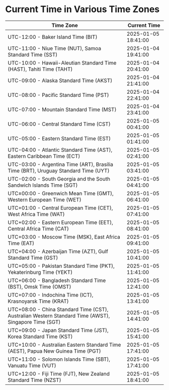 # Current Time in Various Time Zones

| Time Zone | Current Time |
|-----------|--------------|
| UTC-12:00 - Baker Island Time (BIT) | 2025-01-05 18:41:00 |
| UTC-11:00 - Niue Time (NUT), Samoa Standard Time (SST) | 2025-01-04 19:41:00 |
| UTC-10:00 - Hawaii-Aleutian Standard Time (HAST), Tahiti Time (TAHT) | 2025-01-04 20:41:00 |
| UTC-09:00 - Alaska Standard Time (AKST) | 2025-01-04 21:41:00 |
| UTC-08:00 - Pacific Standard Time (PST) | 2025-01-04 22:41:00 |
| UTC-07:00 - Mountain Standard Time (MST) | 2025-01-04 23:41:00 |
| UTC-06:00 - Central Standard Time (CST) | 2025-01-05 00:41:00 |
| UTC-05:00 - Eastern Standard Time (EST) | 2025-01-05 01:41:00 |
| UTC-04:00 - Atlantic Standard Time (AST), Eastern Caribbean Time (ECT) | 2025-01-05 02:41:00 |
| UTC-03:00 - Argentina Time (ART), Brasília Time (BRT), Uruguay Standard Time (UYT) | 2025-01-05 03:41:00 |
| UTC-02:00 - South Georgia and the South Sandwich Islands Time (SGT) | 2025-01-05 04:41:00 |
| UTC±00:00 - Greenwich Mean Time (GMT), Western European Time (WET) | 2025-01-05 06:41:00 |
| UTC+01:00 - Central European Time (CET), West Africa Time (WAT) | 2025-01-05 07:41:00 |
| UTC+02:00 - Eastern European Time (EET), Central Africa Time (CAT) | 2025-01-05 08:41:00 |
| UTC+03:00 - Moscow Time (MSK), East Africa Time (EAT) | 2025-01-05 09:41:00 |
| UTC+04:00 - Azerbaijan Time (AZT), Gulf Standard Time (GST) | 2025-01-05 10:41:00 |
| UTC+05:00 - Pakistan Standard Time (PKT), Yekaterinburg Time (YEKT) | 2025-01-05 11:41:00 |
| UTC+06:00 - Bangladesh Standard Time (BST), Omsk Time (OMST) | 2025-01-05 12:41:00 |
| UTC+07:00 - Indochina Time (ICT), Krasnoyarsk Time (KRAT) | 2025-01-05 13:41:00 |
| UTC+08:00 - China Standard Time (CST), Australian Western Standard Time (AWST), Singapore Time (SGT) | 2025-01-05 14:41:00 |
| UTC+09:00 - Japan Standard Time (JST), Korea Standard Time (KST) | 2025-01-05 15:41:00 |
| UTC+10:00 - Australian Eastern Standard Time (AEST), Papua New Guinea Time (PGT) | 2025-01-05 17:41:00 |
| UTC+11:00 - Solomon Islands Time (SBT), Vanuatu Time (VUT) | 2025-01-05 17:41:00 |
| UTC+12:00 - Fiji Time (FJT), New Zealand Standard Time (NZST) | 2025-01-05 18:41:00 |

